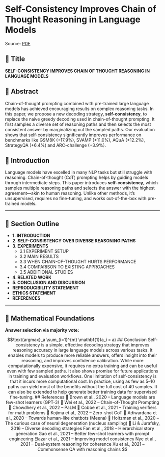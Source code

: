 # Self-Consistency Improves Chain of Thought Reasoning in Language Models
Source: [PDF](https://arxiv.org/pdf/2203.11171)

## 📄 Title
**SELF-CONSISTENCY IMPROVES CHAIN OF THOUGHT REASONING IN LANGUAGE MODELS**

## 🧠 Abstract
Chain-of-thought prompting combined with pre-trained large language models has achieved encouraging results on complex reasoning tasks. In this paper, we propose a new decoding strategy, **self-consistency**, to replace the naive greedy decoding used in chain-of-thought prompting. It first samples a diverse set of reasoning paths and then selects the most consistent answer by marginalizing out the sampled paths. Our evaluation shows that self-consistency significantly improves performance on benchmarks like GSM8K (+17.9%), SVAMP (+11.0%), AQuA (+12.2%), StrategyQA (+6.4%) and ARC-challenge (+3.9%).

## 🚀 Introduction
Language models have excelled in many NLP tasks but still struggle with reasoning. Chain-of-thought (CoT) prompting helps by guiding models through intermediate steps. This paper introduces **self-consistency**, which samples multiple reasoning paths and selects the answer with the highest agreement—akin to human reasoning. Unlike other methods, it’s unsupervised, requires no fine-tuning, and works out-of-the-box with pre-trained models.

---

## 🧩 Section Outline

- **1. INTRODUCTION**
- **2. SELF-CONSISTENCY OVER DIVERSE REASONING PATHS**
- **3. EXPERIMENTS**
  - 3.1 EXPERIMENT SETUP
  - 3.2 MAIN RESULTS
  - 3.3 WHEN CHAIN-OF-THOUGHT HURTS PERFORMANCE
  - 3.4 COMPARISON TO EXISTING APPROACHES
  - 3.5 ADDITIONAL STUDIES
- **4. RELATED WORK**
- **5. CONCLUSION AND DISCUSSION**
- **REPRODUCIBILITY STATEMENT**
- **ETHICS STATEMENT**
- **REFERENCES**

---

## 🧮 Mathematical Foundations

**Answer selection via majority vote:**
```math
\text{argmax}_a \sum_{i=1}^{m} \mathbf{1}(a_i = a)


## Conclusion
Self-consistency is a simple, effective decoding strategy that improves reasoning accuracy in large language models across various tasks. It enables models to produce more reliable answers, offers insight into their reasoning, and improves confidence calibration. While more computationally expensive, it requires no extra training and can be useful even with few sampled paths. It also shows promise for future applications in training and evaluation workflows.

One limitation of self-consistency is that it incurs more computational cost. In practice, using as few as 5–10 paths can yield most of the benefits without the full cost of 40 samples. It can also be extended to help generate better training data for supervised fine-tuning.

## References
🧠 Brown et al., 2020 – Language models are few-shot learners (GPT-3)
🧠 Wei et al., 2022 – Chain-of-Thought Prompting
🧠 Chowdhery et al., 2022 – PaLM
🧠 Cobbe et al., 2021 – Training verifiers for math problems
🧠 Kojima et al., 2022 – Zero-shot CoT
🧠 Adiwardana et al., 2020 – Towards human-like chatbots (Meena)
🧠 Holtzman et al., 2020 – The curious case of neural degeneration (nucleus sampling)
🧠 Li & Jurafsky, 2016 – Diverse decoding strategies
Fan et al., 2018 – Hierarchical story generation
Gao et al., 2021 – Better few-shot learners with prompt engineering
Elazar et al., 2021 – Improving model consistency
Nye et al., 2021 – Dual-system reasoning for coherence
Xu et al., 2021 – Commonsense QA with reasoning chains

